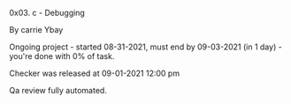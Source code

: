 0x03. c - Debugging

By carrie Ybay

Ongoing project - started 08-31-2021, must end by 09-03-2021 (in 1 day) - you're done with 0% of task.

Checker was released at 09-01-2021 12:00 pm

Qa review fully automated.
